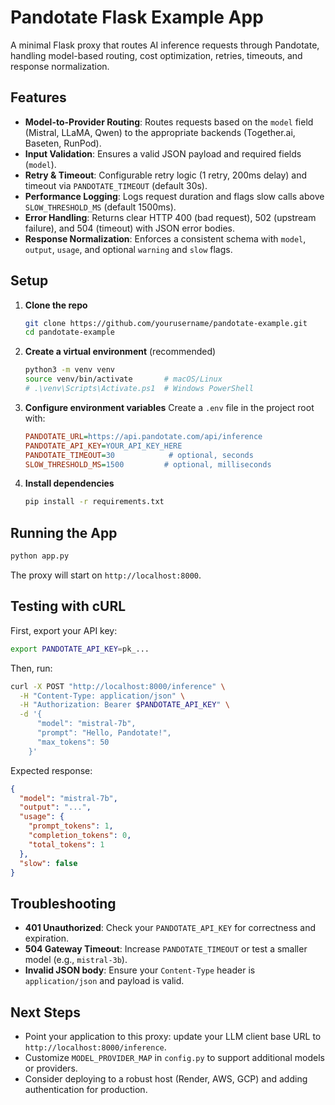 # Pandotate Flask Example App

A minimal Flask proxy that routes AI inference requests through Pandotate, handling model-based routing, cost optimization, retries, timeouts, and response normalization.

## Features

- **Model-to-Provider Routing**: Routes requests based on the `model` field (Mistral, LLaMA, Qwen) to the appropriate backends (Together.ai, Baseten, RunPod).
- **Input Validation**: Ensures a valid JSON payload and required fields (`model`).
- **Retry & Timeout**: Configurable retry logic (1 retry, 200ms delay) and timeout via `PANDOTATE_TIMEOUT` (default 30s).
- **Performance Logging**: Logs request duration and flags slow calls above `SLOW_THRESHOLD_MS` (default 1500ms).
- **Error Handling**: Returns clear HTTP 400 (bad request), 502 (upstream failure), and 504 (timeout) with JSON error bodies.
- **Response Normalization**: Enforces a consistent schema with `model`, `output`, `usage`, and optional `warning` and `slow` flags.

## Setup

1. **Clone the repo**

   ```bash
   git clone https://github.com/yourusername/pandotate-example.git
   cd pandotate-example
   ```

2. **Create a virtual environment** (recommended)

   ```bash
   python3 -m venv venv
   source venv/bin/activate       # macOS/Linux
   # .\venv\Scripts\Activate.ps1  # Windows PowerShell
   ```

3. **Configure environment variables**
   Create a `.env` file in the project root with:

   ```ini
   PANDOTATE_URL=https://api.pandotate.com/api/inference
   PANDOTATE_API_KEY=YOUR_API_KEY_HERE
   PANDOTATE_TIMEOUT=30            # optional, seconds
   SLOW_THRESHOLD_MS=1500         # optional, milliseconds
   ```

4. **Install dependencies**

   ```bash
   pip install -r requirements.txt
   ```

## Running the App

```bash
python app.py
```

The proxy will start on `http://localhost:8000`.

## Testing with cURL

First, export your API key:

```bash
export PANDOTATE_API_KEY=pk_...
```

Then, run:

```bash
curl -X POST "http://localhost:8000/inference" \
  -H "Content-Type: application/json" \
  -H "Authorization: Bearer $PANDOTATE_API_KEY" \
  -d '{
      "model": "mistral-7b",
      "prompt": "Hello, Pandotate!",
      "max_tokens": 50
    }'
```

Expected response:

```json
{
  "model": "mistral-7b",
  "output": "...",
  "usage": {
    "prompt_tokens": 1,
    "completion_tokens": 0,
    "total_tokens": 1
  },
  "slow": false
}
```

## Troubleshooting

- **401 Unauthorized**: Check your `PANDOTATE_API_KEY` for correctness and expiration.
- **504 Gateway Timeout**: Increase `PANDOTATE_TIMEOUT` or test a smaller model (e.g., `mistral-3b`).
- **Invalid JSON body**: Ensure your `Content-Type` header is `application/json` and payload is valid.

## Next Steps

- Point your application to this proxy: update your LLM client base URL to `http://localhost:8000/inference`.
- Customize `MODEL_PROVIDER_MAP` in `config.py` to support additional models or providers.
- Consider deploying to a robust host (Render, AWS, GCP) and adding authentication for production.
